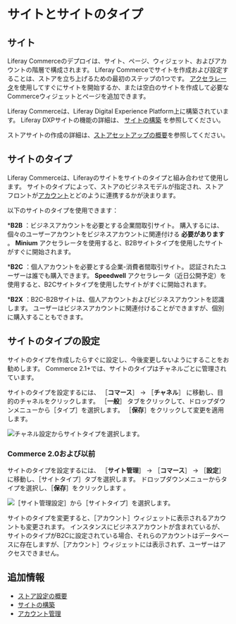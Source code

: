 # サイトとサイトのタイプ

## サイト

Liferay Commerceのデプロイは、サイト、ページ、ウィジェット、およびアカウントの階層で構成されます。 Liferay Commerceでサイトを作成および設定することは、ストアを立ち上げるための最初のステップの1つです。 [アクセラレータ](../starting-a-store/accelerators.md)を使用してすぐにサイトを開始するか、または空白のサイトを作成して必要なCommerceウィジェットとページを追加できます。

Liferay Commerceは、Liferay Digital Experience Platform上に構築されています。 Liferay DXPサイトの機能の詳細は、 [サイトの構築](https://help.liferay.com/hc/en-us/articles/360018171231-Building-a-Site) を参照してください。

ストアサイトの作成の詳細は、[ストアセットアップの概要](../starting-a-store/store-setup-overview.md)を参照してください。

## サイトのタイプ

Liferay Commerceは、Liferayのサイトをサイトのタイプと組み合わせて使用します。 サイトのタイプによって、ストアのビジネスモデルが指定され、ストアフロントが[アカウント](../users-and-accounts/account-management.md)とどのように連携するかが決まります。

以下のサイトのタイプを使用できます：

***B2B** ：ビジネスアカウントを必要とする企業間取引サイト。 購入するには、個々のユーザーアカウントをビジネスアカウントに関連付ける **必要があります** 。 **Minium** アクセラレータを使用すると、B2Bサイトタイプを使用したサイトがすぐに開始されます。

***B2C** ：個人アカウントを必要とする企業-消費者間取引サイト。 認証されたユーザーは誰でも購入できます。 **Speedwell** アクセラレータ（近日公開予定）を使用すると、B2Cサイトタイプを使用したサイトがすぐに開始されます。

***B2X** ：B2C-B2Bサイトは、個人アカウントおよびビジネスアカウントを認識します。 ユーザーはビジネスアカウントに関連付けることができますが、個別に購入することもできます。

## サイトのタイプの設定

サイトのタイプを作成したらすぐに設定し、今後変更しないようにすることをお勧めします。 Commerce 2.1+では、サイトのタイプはチャネルごとに管理されています。

サイトのタイプを設定するには、 ［**コマース**］ &rarr; ［**チャネル**］ に移動し、目的のチャネルをクリックします。 ［**一般**］ タブをクリックして、ドロップダウンメニューから［タイプ］を選択します。 ［**保存**］をクリックして変更を適用します。

![チャネル設定からサイトタイプを選択します。](./sites-and-site-types/images/02.png)

### Commerce 2.0および以前

サイトのタイプを設定するには、 ［**サイト管理**］ → ［**コマース**］ → ［**設定**］ に移動し、［サイトタイプ］タブを選択します。 ドロップダウンメニューからタイプを選択し、［**保存**］をクリックします 。

![［サイト管理設定］から［サイトタイプ］を選択します。](./sites-and-site-types/images/01.png)

サイトのタイプを変更すると、［アカウント］ウィジェットに表示されるアカウントも変更されます。 インスタンスにビジネスアカウントが含まれているが、サイトのタイプがB2Cに設定されている場合、それらのアカウントはデータベースに存在しますが、［アカウント］ウィジェットには表示されず、ユーザーはアクセスできません。

## 追加情報

* [ストア設定の概要](../starting-a-store/store-setup-overview.md)
* [サイトの構築](https://learn.liferay.com/dxp/latest/ja/site_building.html)
* [アカウント管理](../users-and-accounts/account-management.md)
